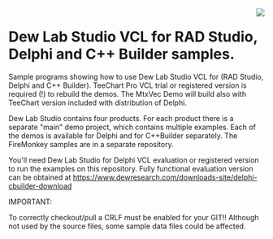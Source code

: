 <a href="https://www.dewresearch.com/products/mtxvec/mtxvec-for-delphi-c-builder">
<img align="right" src="https://www.dewresearch.com/images/Dew.png">
</a>  

# Dew Lab Studio VCL for RAD Studio, Delphi and C++ Builder samples.
  
Sample programs showing how to use Dew Lab Studio VCL for (RAD Studio, Delphi and C++ Builder). TeeChart Pro VCL trial or registered version is required (!) to rebuild the demos. The MtxVec Demo will build also with TeeChart version included with distribution of Delphi.

Dew Lab Studio contains four products. For each product there is a separate "main" demo project, which contains multiple examples. Each of the demos is available for Delphi and for C++Builder separately. The FireMonkey samples are in a separate repository. 

You'll need Dew Lab Studio for Delphi VCL evaluation or registered version to run the examples on this repository. Fully functional evaluation version can be obtained at https://www.dewresearch.com/downloads-site/delphi-cbuilder-download

IMPORTANT: 

To correctly checkout/pull a CRLF must be enabled for your GIT!! Although not used by the source files, some sample data files could be affected.
